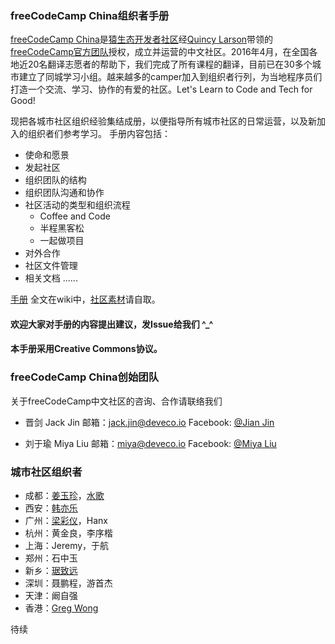 ### freeCodeCamp China组织者手册 
[freeCodeCamp China](https://www.freecodecamp.cn/)是[猿生态开发者社区](www.deveco.io)经[Quincy Larson](https://github.com/QuincyLarson)带领的[freeCodeCamp官方团队](https://www.freecodecamp.org/)授权，成立并运营的中文社区。2016年4月，在全国各地近20名翻译志愿者的帮助下，我们完成了所有课程的翻译，目前已在30多个城市建立了同城学习小组。越来越多的camper加入到组织者行列，为当地程序员们打造一个交流、学习、协作的有爱的社区。Let's Learn to Code and Tech for Good!

现把各城市社区组织经验集结成册，以便指导所有城市社区的日常运营，以及新加入的组织者们参考学习。
手册内容包括：
* 使命和愿景
* 发起社区
* 组织团队的结构
* 组织团队沟通和协作
* 社区活动的类型和组织流程
    * Coffee and Code
    * 半程黑客松
    * 一起做项目
* 对外合作
* 社区文件管理
* 相关文档
......

[手册](https://github.com/FreeCodeCampChina/local-organizers-mannual/wiki) 全文在wiki中，[社区素材](https://github.com/FreeCodeCampChina/assets)请自取。
#### 欢迎大家对手册的内容提出建议，发Issue给我们 ^_^
#### 本手册采用Creative Commons协议。

### freeCodeCamp China创始团队
关于freeCodeCamp中文社区的咨询、合作请联络我们

* 晋剑 Jack Jin
  邮箱：jack.jin@deveco.io
  Facebook: [@Jian Jin](https://www.facebook.com/jinjian2014)

* 刘于瑜 Miya Liu
  邮箱：miya@deveco.io
  Facebook: [@Miya Liu](https://www.facebook.com/miya.liu.144)

### 城市社区组织者
* 成都：[姜玉珍](https://github.com/jiangyuzhen)，[水歌](https://github.com/TechQuery)
* 西安：[韩亦乐](https://github.com/icorvoh)
* 广州：[梁彩仪](https://github.com/CherryLiang)，Hanx
* 杭州：黄金良，李序楷
* 上海：Jeremy，于航
* 郑州：石中玉
* 新乡：[琚致远](https://github.com/juzhiyuan)
* 深圳：聂鹏程，游首杰
* 天津：阚自强
* 香港：[Greg Wong](https://github.com/gregorywong)

待续
